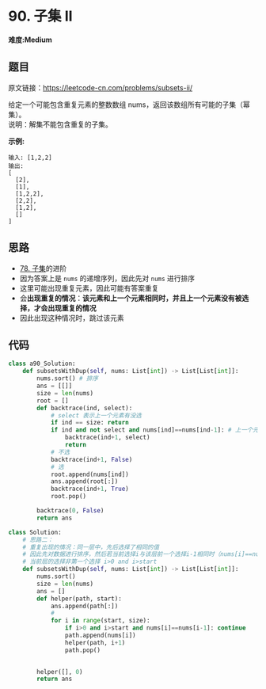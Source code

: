# 90. 子集 II
**难度:Medium**
## 题目
原文链接：https://leetcode-cn.com/problems/subsets-ii/

给定一个可能包含重复元素的整数数组 nums，返回该数组所有可能的子集（幂集）。  
说明：解集不能包含重复的子集。

**示例:**
```
输入: [1,2,2]
输出:
[
  [2],
  [1],
  [1,2,2],
  [2,2],
  [1,2],
  []
]
```

## 思路
* [78. 子集](https://github.com/czzbb/leetcode-python/blob/master/code/0078-%E5%AD%90%E9%9B%86.md)的进阶
* 因为答案上是 `nums` 的递增序列，因此先对 `nums` 进行排序
* 这里可能出现重复元素，因此可能有答案重复
* 会**出现重复的情况**：**该元素和上一个元素相同时，并且上一个元素没有被选择，才会出现重复的情况**
* 因此出现这种情况时，跳过该元素

## 代码
```python
class a90_Solution:
    def subsetsWithDup(self, nums: List[int]) -> List[List[int]]:
        nums.sort() # 排序
        ans = [[]]
        size = len(nums)
        root = []
        def backtrace(ind, select):
            # select 表示上一个元素有没选
            if ind == size: return
            if ind and not select and nums[ind]==nums[ind-1]: # 上一个元素没被选择，且和该元素相同，跳过该元素
                backtrace(ind+1, select)
                return
            # 不选
            backtrace(ind+1, False)
            # 选
            root.append(nums[ind])
            ans.append(root[:])
            backtrace(ind+1, True)
            root.pop()

        backtrace(0, False)
        return ans

class Solution:
    # 思路二：
    # 重复出现的情况：同一层中，先后选择了相同的值
    # 因此先对数据进行排序，然后若当前选择i与该层前一个选择i-1相同时（nums[i]==nums[i-1]）
    # 当前层的选择非第一个选择 i>0 and i>start
    def subsetsWithDup(self, nums: List[int]) -> List[List[int]]:
        nums.sort() 
        size = len(nums)
        ans = []
        def helper(path, start):
            ans.append(path[:])
            #
            for i in range(start, size):
                if i>0 and i>start and nums[i]==nums[i-1]: continue
                path.append(nums[i])
                helper(path, i+1)
                path.pop()
            

        helper([], 0)
        return ans
```
